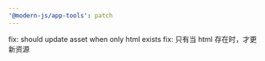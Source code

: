 ```yaml
---
'@modern-js/app-tools': patch
---
```


fix: should update asset when only html exists
fix: 只有当 html 存在时，才更新资源

